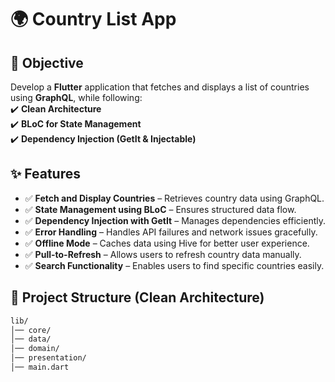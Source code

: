 # 🌍 Country List App  

## 📌 Objective  
Develop a **Flutter** application that fetches and displays a list of countries using **GraphQL**, while following:  
✔️ **Clean Architecture**  
✔️ **BLoC for State Management**  
✔️ **Dependency Injection (GetIt & Injectable)**  

## ✨ Features  
- ✅ **Fetch and Display Countries** – Retrieves country data using GraphQL.  
- ✅ **State Management using BLoC** – Ensures structured data flow.  
- ✅ **Dependency Injection with GetIt** – Manages dependencies efficiently.  
- ✅ **Error Handling** – Handles API failures and network issues gracefully.  
- ✅ **Offline Mode** – Caches data using Hive for better user experience.  
- ✅ **Pull-to-Refresh** – Allows users to refresh country data manually.  
- ✅ **Search Functionality** – Enables users to find specific countries easily.  

## 📂 Project Structure (Clean Architecture)  
```bash
lib/
│── core/               
│── data/                  
│── domain/             
│── presentation/        
│── main.dart            
